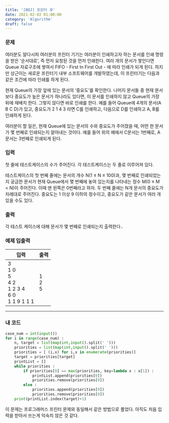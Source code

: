 ```yaml
---
title: '[BOJ] 프린터 큐'
date: 2021-02-02 01:00:00
category: 'Algorithm'
draft: false
---
```


### 문제

여러분도 알다시피 여러분의 프린터 기기는 여러분이 인쇄하고자 하는 문서를 인쇄 명령을 받은 ‘순서대로’, 즉 먼저 요청된 것을 먼저 인쇄한다. 여러 개의 문서가 쌓인다면 Queue 자료구조에 쌓여서 FIFO - First In First Out - 에 따라 인쇄가 되게 된다. 하지만 상근이는 새로운 프린터기 내부 소프트웨어를 개발하였는데, 이 프린터기는 다음과 같은 조건에 따라 인쇄를 하게 된다.

현재 Queue의 가장 앞에 있는 문서의 ‘중요도’를 확인한다.
나머지 문서들 중 현재 문서보다 중요도가 높은 문서가 하나라도 있다면, 이 문서를 인쇄하지 않고 Queue의 가장 뒤에 재배치 한다. 그렇지 않다면 바로 인쇄를 한다.
예를 들어 Queue에 4개의 문서(A B C D)가 있고, 중요도가 2 1 4 3 라면 C를 인쇄하고, 다음으로 D를 인쇄하고 A, B를 인쇄하게 된다.

여러분이 할 일은, 현재 Queue에 있는 문서의 수와 중요도가 주어졌을 때, 어떤 한 문서가 몇 번째로 인쇄되는지 알아내는 것이다. 예를 들어 위의 예에서 C문서는 1번째로, A문서는 3번째로 인쇄되게 된다.

### 입력

첫 줄에 테스트케이스의 수가 주어진다. 각 테스트케이스는 두 줄로 이루어져 있다.

테스트케이스의 첫 번째 줄에는 문서의 개수 N(1 ≤ N ≤ 100)과, 몇 번째로 인쇄되었는지 궁금한 문서가 현재 Queue에서 몇 번째에 놓여 있는지를 나타내는 정수 M(0 ≤ M < N)이 주어진다. 이때 맨 왼쪽은 0번째라고 하자. 두 번째 줄에는 N개 문서의 중요도가 차례대로 주어진다. 중요도는 1 이상 9 이하의 정수이고, 중요도가 같은 문서가 여러 개 있을 수도 있다.

### 출력

각 테스트 케이스에 대해 문서가 몇 번째로 인쇄되는지 출력한다..

### 예제 입출력

| 입력                                                                    | 출력              |
| ----------------------------------------------------------------------- | ----------------- |
| 3 <br/> 1 0 <br/> 5 <br/> 4 2 <br/> 1 2 3 4 <br/> 6 0 <br/> 1 1 9 1 1 1 | 1 <br/> 2 <br/> 5 |

---

### 내 코드

```python
case_num = int(input())
for i in range(case_num) : 
    n, target = list(map(int,input().split(' ')))
    priorities = list(map(int,input().split(' ')))
    priorities = [ (i,x) for i,x in enumerate(priorities)] 
    target = priorities[target]
    printList = []
    while priorities :
        if priorities[0] == max(priorities, key=lambda x : x[1]) :
            printList.append(priorities[0]) 
            priorities.remove(priorities[0])
        else :
            priorities.append(priorities[0])
            priorities.remove(priorities[0])
    print(printList.index(target)+1)
```

이 문제는 프로그래머스 프린터 문제와 동일해서 같은 방법으로 풀었다. 아직도 처음 입력을 받아서 쓰는게 익숙치 않은 것 같다.
